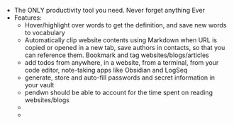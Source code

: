- The ONLY productivity tool you need. Never forget anything Ever
- Features:
	- Hover/highlight over words to get the definition, and save new words to vocabulary
	- Automatically clip website contents using Markdown when URL is copied or opened in a new tab, save authors in contacts, so that you can reference them. Bookmark and tag websites/blogs/articles
	- add todos from anywhere, in a website, from a terminal, from your code editor, note-taking apps like Obsidian and LogSeq
	- generate, store and auto-fill passwords and secret information in your vault
	- pendwn should be able to account for the time spent on reading websites/blogs
	-
	-